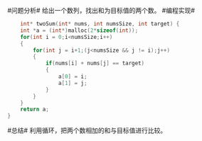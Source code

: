 #问题分析#
    给出一个数列，找出和为目标值的两个数。
#编程实现#
```C
    int* twoSum(int* nums, int numsSize, int target) {
    int *a = (int*)malloc(2*sizeof(int));  
    for(int i = 0;i<numsSize;i++)  
    {  
        for(int j = i+1;(j<numsSize && j != i);j++)  
        {  
            if(nums[i] + nums[j] == target)  
            {  
                a[0] = i;  
                a[1] = j;  
            }  
        }  
    }  
    return a;  
}  
```
#总结#
    利用循环，把两个数相加的和与目标值进行比较。
